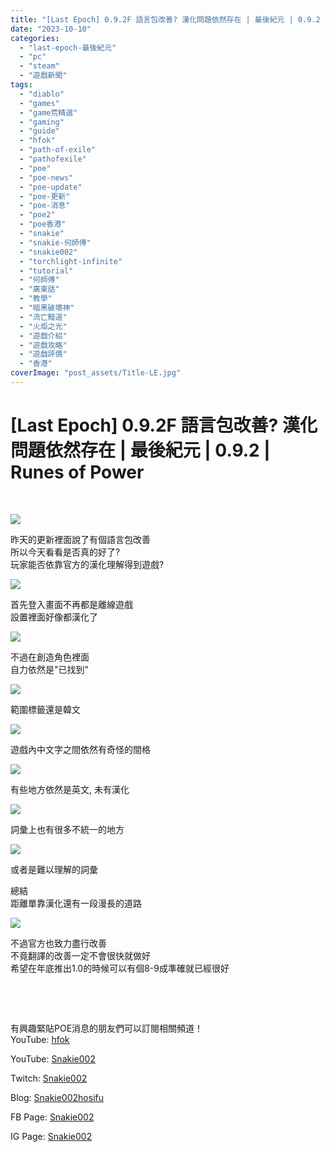 ```yaml
---
title: "[Last Epoch] 0.9.2F 語言包改善? 漢化問題依然存在 | 最後紀元 | 0.9.2 | Runes of Power"
date: "2023-10-10"
categories: 
  - "last-epoch-最後紀元"
  - "pc"
  - "steam"
  - "遊戲新聞"
tags: 
  - "diablo"
  - "games"
  - "game荒精選"
  - "gaming"
  - "guide"
  - "hfok"
  - "path-of-exile"
  - "pathofexile"
  - "poe"
  - "poe-news"
  - "poe-update"
  - "poe-更新"
  - "poe-消息"
  - "poe2"
  - "poe香港"
  - "snakie"
  - "snakie-何師傅"
  - "snakie002"
  - "torchlight-infinite"
  - "tutorial"
  - "何師傅"
  - "廣東話"
  - "教學"
  - "暗黑破壞神"
  - "流亡黯道"
  - "火炬之光"
  - "遊戲介紹"
  - "遊戲攻略"
  - "遊戲評價"
  - "香港"
coverImage: "post_assets/Title-LE.jpg"
---
```


# \[Last Epoch\] 0.9.2F 語言包改善? 漢化問題依然存在 | 最後紀元 | 0.9.2 | Runes of Power

  
   

  
![](post_assets/1-2-1024x202.png)  

  
昨天的更新裡面說了有個語言包改善  
所以今天看看是否真的好了?  
玩家能否依靠官方的漢化理解得到遊戲?  

  
![](post_assets/2-3.png)  

  
首先登入畫面不再都是離線遊戲  
設置裡面好像都漢化了  

  
![](post_assets/3-4.png)  

  
不過在創造角色裡面  
自力依然是"已找到"  

  
![](post_assets/4-1.png)  

  
範圍標籤還是韓文  

  
![](post_assets/5-1.png)  

  
遊戲內中文字之間依然有奇怪的間格  

  
![](post_assets/6-1.png)  

  
有些地方依然是英文, 未有漢化  

  
![](post_assets/7.png)  

  
詞彙上也有很多不統一的地方  

  
![](post_assets/8.png)  

  
或者是難以理解的詞彙  

  
總結  
距離單靠漢化還有一段漫長的道路  

  
![](post_assets/9.png)  

  
不過官方也致力盡行改善  
不竟翻譯的改善一定不會很快就做好  
希望在年底推出1.0的時候可以有個8-9成準確就已經很好  

  
   

  
   

  
有興趣緊貼POE消息的朋友們可以訂閱相關頻道！  
YouTube: [hfok](https://www.youtube.com/channel/UC2m4uqcEr8pIxkO6odaDHjw/)  

  
  

  
  
YouTube: [Snakie002](https://www.youtube.com/c/Snakie002/)  

  
Twitch: [Snakie002](https://www.twitch.tv/snakie002/)  

  
Blog: [Snakie002hosifu](https://snakie002hosifu.blog/)  

  
FB Page: [Snakie002](https://www.facebook.com/Snakie002/)  

  
IG Page: [Snakie002](https://www.instagram.com/snakie002/)
